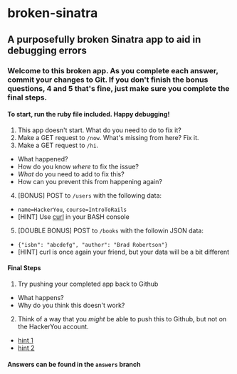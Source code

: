 broken-sinatra
==============

## A purposefully broken Sinatra app to aid in debugging errors

### Welcome to this broken app. As you complete each answer, commit your changes to Git. If you don't finish the bonus questions, 4 and 5 that's fine, just make sure you complete the final steps.

#### To start, run the ruby file included. Happy debugging!

1. This app doesn't start. What do you need to do to fix it?
2. Make a GET request to `/now`. What's missing from here? Fix it.
3. Make a GET request to `/hi`.
  * What happened?
  * How do you know *where* to fix the issue?
  * *What* do you need to add to fix this?
  * How can you prevent this from happening again?
4. [BONUS] POST to `/users` with the following data:
  * `name=HackerYou`, `course=IntroToRails`
  * [HINT] Use [curl](http://curl.haxx.se/docs/httpscripting.html#POST) in your BASH console
5. [DOUBLE BONUS] POST to `/books` with the followin JSON data:
  * `{"isbn": "abcdefg", "author": "Brad Robertson"}`
  * [HINT] curl is once again your friend, but your data will be a bit different

#### Final Steps
1. Try pushing your completed app back to Github
  * What happens?
  * Why do you think this doesn't work?
2. Think of a way that you *might* be able to push this to Github, but not on the HackerYou account.
  * [hint 1](https://help.github.com/articles/create-a-repo)
  * [hint 2](https://help.github.com/articles/adding-a-remote)

#### Answers can be found in the `answers` branch
